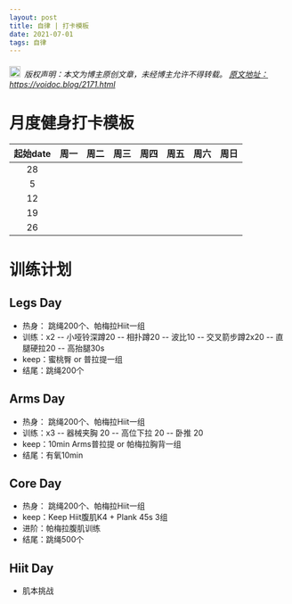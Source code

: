 ```yaml
---
layout: post
title: 自律 | 打卡模板
date: 2021-07-01
tags: 自律
---
```


<h6><img src="/images/copyright.ico" alt="copyright" style="display:inline;margin-bottom: -5px;" width="20" height="20"> 版权声明：本文为博主原创文章，未经博主允许不得转载。
<a target="_blank" href="https://voidoc.blog/2171.html">原文地址：https://voidoc.blog/2171.html </a>
</h6>



# 月度健身打卡模板


|起始date| 周一 | 周二 | 周三 | 周四 | 周五 | 周六 | 周日 |
|:----:| :----:| :----: | :----: | :----: | :----: | :----: | :----: |
|28 |  |  |  |  |  |  |  | 
|5|  |  |  |  |  |  |  | 
|12|  |  |  |  |  |  |  | 
|19|  |  |  |  |  |  |  | 
|26|  |  |  |  |  |  |  | 

# 训练计划
## Legs Day
-  热身： 跳绳200个、帕梅拉Hiit一组
-  训练：x2
    -- 小哑铃深蹲20
    -- 相扑蹲20
    -- 波比10
    -- 交叉箭步蹲2x20
    -- 直腿硬拉20
    -- 高抬腿30s
- keep：蜜桃臀 or 普拉提一组
- 结尾：跳绳200个

## Arms Day
-  热身： 跳绳200个、帕梅拉Hiit一组
-  训练：x3
    -- 器械夹胸 20
    -- 高位下拉 20
    -- 卧推 20
- keep：10min Arms普拉提 or 帕梅拉胸背一组
- 结尾：有氧10min


## Core Day
-  热身： 跳绳200个、帕梅拉Hiit一组
- keep：Keep Hiit腹肌K4 + Plank 45s 3组
- 进阶：帕梅拉腹肌训练
- 结尾：跳绳500个

## Hiit Day
- 肌本挑战
